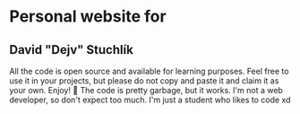 # Personal website for
## David "Dejv" Stuchlík
All the code is open source and available for learning purposes. Feel free to use it in your projects, but please do not copy and paste it and claim it as your own. Enjoy! 💖
The code is pretty garbage, but it works. I'm not a web developer, so don't expect too much. I'm just a student who likes to code xd